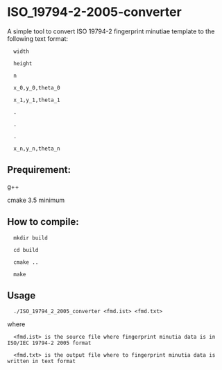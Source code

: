 # ISO_19794-2-2005-converter
A simple tool to convert ISO 19794-2 fingerprint minutiae template to the following text format:

      width

      height

      n

      x_0,y_0,theta_0

      x_1,y_1,theta_1

      .

      .

      .

      x_n,y_n,theta_n

## Prequirement:
g++

cmake 3.5 minimum

## How to compile:
      mkdir build

      cd build

      cmake ..

      make

## Usage
      ./ISO_19794_2_2005_converter <fmd.ist> <fmd.txt>

where 

      <fmd.ist> is the source file where fingerprint minutia data is in ISO/IEC 19794-2 2005 format

      <fmd.txt> is the output file where to fingerprint minutia data is written in text format
